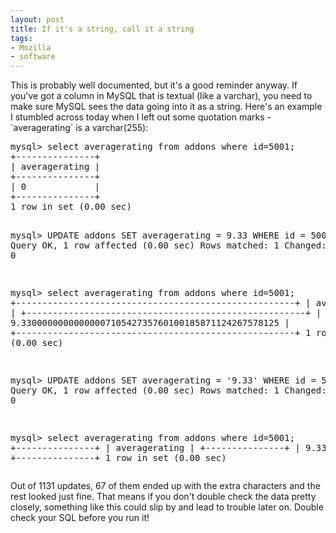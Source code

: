 ```yaml
---
layout: post
title: If it's a string, call it a string
tags:
- Mozilla
- software
---
```

<p>This is probably well documented, but it's a good reminder anyway.  If you've got a column in MySQL that is textual (like a varchar), you need to make sure MySQL sees the data going into it as a string.  Here's an example I stumbled across today when I left out some quotation marks - `averagerating` is a varchar(255):</p>
<div class="code">
<pre>
mysql> select averagerating from addons where id=5001;
+---------------+
| averagerating |
+---------------+
| 0             |
+---------------+
1 row in set (0.00 sec)

mysql> UPDATE addons SET averagerating = 9.33 WHERE id = 5001;
Query OK, 1 row affected (0.00 sec)
Rows matched: 1  Changed: 1  Warnings: 0

mysql> select averagerating from addons where id=5001;
+-----------------------------------------------------+
| averagerating                                       |
+-----------------------------------------------------+
| 9.3300000000000000710542735760100185871124267578125 |
+-----------------------------------------------------+
1 row in set (0.00 sec)

mysql> UPDATE addons SET averagerating = '9.33' WHERE id = 5001;
Query OK, 1 row affected (0.00 sec)
Rows matched: 1  Changed: 1  Warnings: 0

mysql> select averagerating from addons where id=5001;
+---------------+
| averagerating |
+---------------+
| 9.33          |
+---------------+
1 row in set (0.00 sec)
</pre>
</div>
<p>Out of 1131 updates, 67 of them ended up with the extra characters and the rest looked just fine.  That means if you don't double check the data pretty closely, something like this could slip by and lead to trouble later on.  Double check your SQL before you run it!</p>
